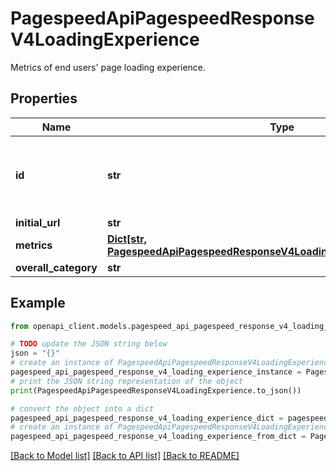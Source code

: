 # PagespeedApiPagespeedResponseV4LoadingExperience

Metrics of end users' page loading experience.

## Properties

Name | Type | Description | Notes
------------ | ------------- | ------------- | -------------
**id** | **str** | The url, pattern or origin which the metrics are on. | [optional] 
**initial_url** | **str** |  | [optional] 
**metrics** | [**Dict[str, PagespeedApiPagespeedResponseV4LoadingExperienceMetricsValue]**](PagespeedApiPagespeedResponseV4LoadingExperienceMetricsValue.md) |  | [optional] 
**overall_category** | **str** |  | [optional] 

## Example

```python
from openapi_client.models.pagespeed_api_pagespeed_response_v4_loading_experience import PagespeedApiPagespeedResponseV4LoadingExperience

# TODO update the JSON string below
json = "{}"
# create an instance of PagespeedApiPagespeedResponseV4LoadingExperience from a JSON string
pagespeed_api_pagespeed_response_v4_loading_experience_instance = PagespeedApiPagespeedResponseV4LoadingExperience.from_json(json)
# print the JSON string representation of the object
print(PagespeedApiPagespeedResponseV4LoadingExperience.to_json())

# convert the object into a dict
pagespeed_api_pagespeed_response_v4_loading_experience_dict = pagespeed_api_pagespeed_response_v4_loading_experience_instance.to_dict()
# create an instance of PagespeedApiPagespeedResponseV4LoadingExperience from a dict
pagespeed_api_pagespeed_response_v4_loading_experience_from_dict = PagespeedApiPagespeedResponseV4LoadingExperience.from_dict(pagespeed_api_pagespeed_response_v4_loading_experience_dict)
```
[[Back to Model list]](../README.md#documentation-for-models) [[Back to API list]](../README.md#documentation-for-api-endpoints) [[Back to README]](../README.md)


